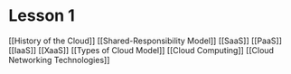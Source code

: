 # Lesson 1
[[History of the Cloud]]
[[Shared-Responsibility Model]]
[[SaaS]]
[[PaaS]]
[[IaaS]]
[[XaaS]]
[[Types of Cloud Model]]
[[Cloud Computing]]
[[Cloud Networking Technologies]]



